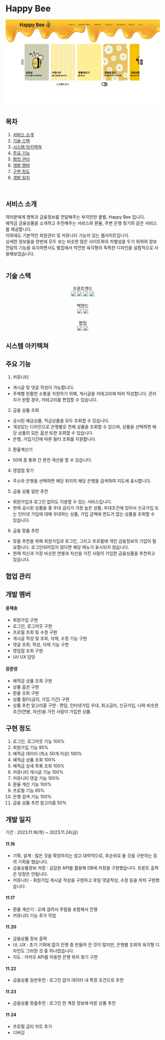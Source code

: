 # Happy Bee

<img src="./readme_assets/메인화면.png">

## 목차

1. [서비스 소개](#1)
2. [기술 스택](#2)
3. [시스템 아키텍쳐](#3)
4. [주요 기능](#4)
5. [협업 관리](#5)
6. [개발 멤버](#6)
7. [구현 정도](#7)
8. [개발 일지](#8)

<br>

<div id="1"></div>

## 서비스 소개

여러분에게 행복과 금융정보를 전달해주는 부지런한 꿀벌, Happy Bee 입니다.
<br>
예적금 금융상품을 소개하고 추천해주는 서비스와 환율, 주변 은행 찾기와 같은 서비스를 제공합니다.<br>
이외에도 기본적인 회원관리 및 커뮤니티 기능이 있는 웹사이트입니다.
<br>
상세한 정보들을 한번에 모두 보는 비슷한 많은 사이트와의 차별성을 두기 위하여 정보전달의 기능을 유지하면서도 벌집에서 착안한 육각형의 독특한 디자인을 실험적으로 사용해보았습니다.
<br>
<br>

<div id="2"></div>

## 기술 스택

<div align=center>
<div>프론트엔드</div>
<img src="https://img.shields.io/badge/html5-E34F26?style=for-the-badge&logo=html5&logoColor=white"> <img src="https://img.shields.io/badge/css-1572B6?style=for-the-badge&logo=css3&logoColor=white"> <img src="https://img.shields.io/badge/javascript-F7DF1E?style=for-the-badge&logo=javascript&logoColor=black">
<img src="https://img.shields.io/badge/vue.js-4FC08D?style=for-the-badge&logo=vue.js&logoColor=white">
<br>
<br>
<div>백엔드</div>
<img src="https://img.shields.io/badge/python-3776AB?style=for-the-badge&logo=python&logoColor=white">
 <img src="https://img.shields.io/badge/django-092E20?style=for-the-badge&logo=django&logoColor=white">
<br>
<br>
<div>협업</div>
<img src="https://img.shields.io/badge/github-181717?style=for-the-badge&logo=github&logoColor=white">
<img src="https://img.shields.io/badge/git-F05032?style=for-the-badge&logo=git&logoColor=white">
</div>

<div id="3"></div>

## 시스템 아키텍쳐

<div id="4"></div>

## 주요 기능

1. 커뮤니티

- 게시글 및 댓글 작성이 가능합니다.
- 주제별 원활한 소통을 지원하기 위해, 게시글을 카테고리에 따라 작성합니다. 관리자가 원할 경우, 카테고리를 편집할 수 있습니다.

2. 금융 상품 조회

- 공시된 예금상품, 적금상품을 모두 조회할 수 있습니다.
- 개성있는 디자인으로 은행별로 전체 상품을 조회할 수 있으며, 상품을 선택하면 해당 상품의 모든 옵션 또한 조회할 수 있습니다.
- 은행, 가입기간에 따른 필터 조회를 지원합니다.

3. 환율계산기

- 50여 종 통화 간 환전 계산을 할 수 있습니다.

4. 영업점 찾기

- 주소와 은행을 선택하면 해당 위치의 해당 은행을 검색하여 지도에 표시합니다.

5. 금융 상품 일반 추천

- 회원가입과 로그인 없이도 이용할 수 있는 서비스입니다.
- 현재 공시된 상품들 중 우대 금리가 가장 높은 상품, 우대조건에 있어서 신규가입 또는 인터넷 가입에 대해 우대하는 상품, 가입 금액에 한도가 없는 상품을 조회할 수 있습니다.

6. 금융 맞춤 추천

- 맞춤 추천을 위해 회원가입과 로그인, 그리고 프로필에 개인 금융정보의 기입이 필요합니다. 로그인되어있지 않다면 해당 메뉴가 표시되지 않습니다.
- 현재 자신과 가장 비슷한 연봉과 자산을 가진 사람이 가입한 금융상품을 추천하고 있습니다.

<div id="5"></div>

## 협업 관리

<div id="6"></div>

## 개발 멤버

#### 윤채송

- 회원가입 구현
- 로그인, 로그아웃 구현
- 프로필 조회 및 수정 구현
- 게시글 작성 및 조회, 삭제, 수정 기능 구현
- 댓글 조회, 작성, 삭제 기능 구현
- 영업점 조회 구현
- UI/ UX 담당

#### 장준영

- 예적금 상품 조회 구현
- 상품 옵션 구현
- 환율 조회 구현
- 상품 필터(금리, 가입 기간) 구현
- 상품 추천 알고리즘 구현 : 랜덤, 인터넷가입 우대, 최고금리, 신규가입, 나와 비슷한 조건(연봉, 자산)을 가진 사람이 가입한 상품.

<div id="7"></div>

## 구현 정도

1. 로그인, 로그아웃 기능 100%
2. 회원가입 기능 95%
3. 예적금 데이터 (최소 50개 이상) 100%
4. 예적금 상품 조회 100%
5. 예적금 상세 목록 조회 100%
6. 커뮤니티 게시글 기능 100%
7. 커뮤니티 댓글 기능 100%
8. 환율 계산 기능 100%
9. 프로필 기능 95%
10. 은행 검색 기능 100%
11. 금융 상품 추천 알고리즘 50%

<div id=8></div>

## 개발 일지

기간 : 2023.11.16(목) ~ 2023.11.24(금)

#### 11.16

- 기획, 설계 : 많은 것을 확정하지는 않고 대략적으로, 후순위로 둘 것을 구분하는 등의 기획을 했습니다.
- 금융상품정보 저장 : 금감원 API를 활용해 DB에 저장을 구현했습니다. 프론트 출력은 당장은 안됩니다.
- 커뮤니티 - 회원가입 게시글 작성을 구현하고 후일 댓글작성, 수정 등을 차차 구현했습니다.

#### 11.17

- 환율 계산기 : 오래 걸려서 주말을 포함해서 진행
- 커뮤니티 기능 추가 작업

#### 11.20

- 금융상품 정보 출력
- UI, UX : 초기 기획에 없이 진행 중 만들어 진 것이 많지만, 은행별 조회의 육각형 디자인도 그러한 것 중 하나였습니다.
- 지도 : 카카오 API를 이용한 은행 위치 찾기 구현

#### 11.22

- 금융상품 일반추천 : 로그인 없이 데이터 내 특정 조건으로 추천

#### 11.23

- 금융상품 맞춤추천 : 로그인 한 계정 정보에 따른 상품 추천

#### 11.24

- 프로필 금리 차트 추가
- 디버깅

